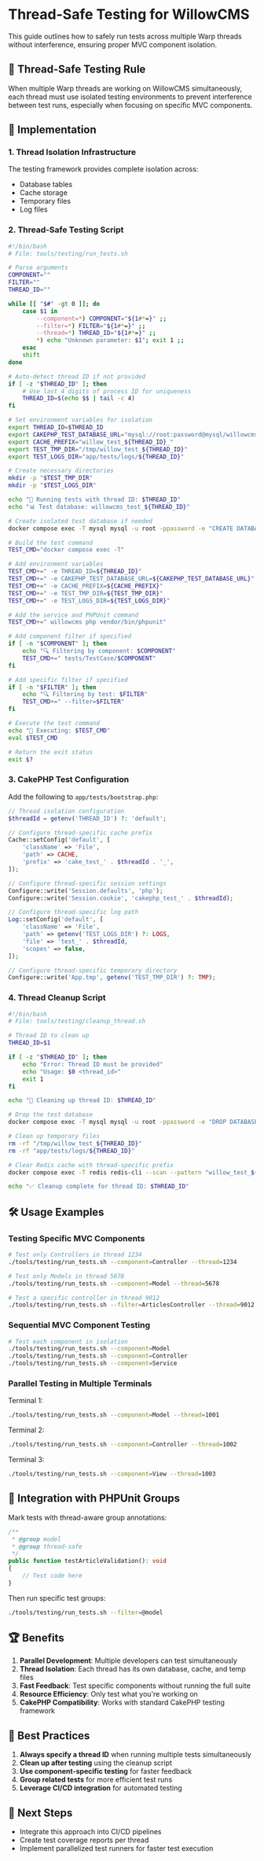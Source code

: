 # Thread-Safe Testing for WillowCMS

This guide outlines how to safely run tests across multiple Warp threads without interference, ensuring proper MVC component isolation.

## 🔧 Thread-Safe Testing Rule

When multiple Warp threads are working on WillowCMS simultaneously, each thread must use isolated testing environments to prevent interference between test runs, especially when focusing on specific MVC components.

## 🚀 Implementation

### 1. Thread Isolation Infrastructure

The testing framework provides complete isolation across:
- Database tables
- Cache storage
- Temporary files
- Log files

### 2. Thread-Safe Testing Script

```bash
#!/bin/bash
# File: tools/testing/run_tests.sh

# Parse arguments
COMPONENT=""
FILTER=""
THREAD_ID=""

while [[ "$#" -gt 0 ]]; do
    case $1 in
        --component=*) COMPONENT="${1#*=}" ;;
        --filter=*) FILTER="${1#*=}" ;;
        --thread=*) THREAD_ID="${1#*=}" ;;
        *) echo "Unknown parameter: $1"; exit 1 ;;
    esac
    shift
done

# Auto-detect thread ID if not provided
if [ -z "$THREAD_ID" ]; then
    # Use last 4 digits of process ID for uniqueness
    THREAD_ID=$(echo $$ | tail -c 4)
fi

# Set environment variables for isolation
export THREAD_ID=$THREAD_ID
export CAKEPHP_TEST_DATABASE_URL="mysql://root:password@mysql/willowcms_test_${THREAD_ID}"
export CACHE_PREFIX="willow_test_${THREAD_ID}_"
export TEST_TMP_DIR="/tmp/willow_test_${THREAD_ID}"
export TEST_LOGS_DIR="app/tests/logs/${THREAD_ID}"

# Create necessary directories
mkdir -p "$TEST_TMP_DIR"
mkdir -p "$TEST_LOGS_DIR"

echo "🧪 Running tests with thread ID: $THREAD_ID"
echo "📊 Test database: willowcms_test_${THREAD_ID}"

# Create isolated test database if needed
docker compose exec -T mysql mysql -u root -ppassword -e "CREATE DATABASE IF NOT EXISTS willowcms_test_${THREAD_ID};"

# Build the test command
TEST_CMD="docker compose exec -T"

# Add environment variables
TEST_CMD+=" -e THREAD_ID=${THREAD_ID}"
TEST_CMD+=" -e CAKEPHP_TEST_DATABASE_URL=${CAKEPHP_TEST_DATABASE_URL}"
TEST_CMD+=" -e CACHE_PREFIX=${CACHE_PREFIX}"
TEST_CMD+=" -e TEST_TMP_DIR=${TEST_TMP_DIR}"
TEST_CMD+=" -e TEST_LOGS_DIR=${TEST_LOGS_DIR}"

# Add the service and PHPUnit command
TEST_CMD+=" willowcms php vendor/bin/phpunit"

# Add component filter if specified
if [ -n "$COMPONENT" ]; then
    echo "🔍 Filtering by component: $COMPONENT"
    TEST_CMD+=" tests/TestCase/$COMPONENT"
fi

# Add specific filter if specified
if [ -n "$FILTER" ]; then
    echo "🔍 Filtering by test: $FILTER"
    TEST_CMD+=" --filter=$FILTER"
fi

# Execute the test command
echo "🚀 Executing: $TEST_CMD"
eval $TEST_CMD

# Return the exit status
exit $?
```

### 3. CakePHP Test Configuration

Add the following to `app/tests/bootstrap.php`:

```php
// Thread isolation configuration
$threadId = getenv('THREAD_ID') ?: 'default';

// Configure thread-specific cache prefix
Cache::setConfig('default', [
    'className' => 'File',
    'path' => CACHE,
    'prefix' => 'cake_test_' . $threadId . '_',
]);

// Configure thread-specific session settings
Configure::write('Session.defaults', 'php');
Configure::write('Session.cookie', 'cakephp_test_' . $threadId);

// Configure thread-specific log path
Log::setConfig('default', [
    'className' => 'File',
    'path' => getenv('TEST_LOGS_DIR') ?: LOGS,
    'file' => 'test_' . $threadId,
    'scopes' => false,
]);

// Configure thread-specific temporary directory
Configure::write('App.tmp', getenv('TEST_TMP_DIR') ?: TMP);
```

### 4. Thread Cleanup Script

```bash
#!/bin/bash
# File: tools/testing/cleanup_thread.sh

# Thread ID to clean up
THREAD_ID=$1

if [ -z "$THREAD_ID" ]; then
    echo "Error: Thread ID must be provided"
    echo "Usage: $0 <thread_id>"
    exit 1
fi

echo "🧹 Cleaning up thread ID: $THREAD_ID"

# Drop the test database
docker compose exec -T mysql mysql -u root -ppassword -e "DROP DATABASE IF EXISTS willowcms_test_${THREAD_ID};"

# Clean up temporary files
rm -rf "/tmp/willow_test_${THREAD_ID}"
rm -rf "app/tests/logs/${THREAD_ID}"

# Clear Redis cache with thread-specific prefix
docker compose exec -T redis redis-cli --scan --pattern "willow_test_${THREAD_ID}_*" | xargs -r docker compose exec -T redis redis-cli del

echo "✅ Cleanup complete for thread ID: $THREAD_ID"
```

## 🛠️ Usage Examples

### Testing Specific MVC Components

```bash
# Test only Controllers in thread 1234
./tools/testing/run_tests.sh --component=Controller --thread=1234

# Test only Models in thread 5678
./tools/testing/run_tests.sh --component=Model --thread=5678

# Test a specific controller in thread 9012
./tools/testing/run_tests.sh --filter=ArticlesController --thread=9012
```

### Sequential MVC Component Testing

```bash
# Test each component in isolation
./tools/testing/run_tests.sh --component=Model
./tools/testing/run_tests.sh --component=Controller
./tools/testing/run_tests.sh --component=Service
```

### Parallel Testing in Multiple Terminals

Terminal 1:
```bash
./tools/testing/run_tests.sh --component=Model --thread=1001
```

Terminal 2:
```bash
./tools/testing/run_tests.sh --component=Controller --thread=1002
```

Terminal 3:
```bash
./tools/testing/run_tests.sh --component=View --thread=1003
```

## 🧪 Integration with PHPUnit Groups

Mark tests with thread-aware group annotations:

```php
/**
 * @group model
 * @group thread-safe
 */
public function testArticleValidation(): void
{
    // Test code here
}
```

Then run specific test groups:

```bash
./tools/testing/run_tests.sh --filter=@model
```

## 🏆 Benefits

1. **Parallel Development**: Multiple developers can test simultaneously
2. **Thread Isolation**: Each thread has its own database, cache, and temp files
3. **Fast Feedback**: Test specific components without running the full suite
4. **Resource Efficiency**: Only test what you're working on
5. **CakePHP Compatibility**: Works with standard CakePHP testing framework

## 🧠 Best Practices

1. **Always specify a thread ID** when running multiple tests simultaneously
2. **Clean up after testing** using the cleanup script
3. **Use component-specific testing** for faster feedback
4. **Group related tests** for more efficient test runs
5. **Leverage CI/CD integration** for automated testing

## 🚀 Next Steps

- Integrate this approach into CI/CD pipelines
- Create test coverage reports per thread
- Implement parallelized test runners for faster test execution